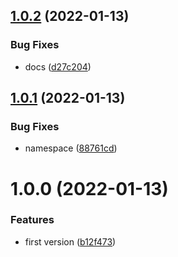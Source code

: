 ## [1.0.2](https://github.com/mauricerenck/pexels-image-field/compare/v1.0.1...v1.0.2) (2022-01-13)


### Bug Fixes

* docs ([d27c204](https://github.com/mauricerenck/pexels-image-field/commit/d27c204d3e730da754c7904c9183ec938fce42b1))

## [1.0.1](https://github.com/mauricerenck/pexels-image-field/compare/v1.0.0...v1.0.1) (2022-01-13)


### Bug Fixes

* namespace ([88761cd](https://github.com/mauricerenck/pexels-image-field/commit/88761cd212ca0b5ed802b5b9cbe899bd8857f82f))

# 1.0.0 (2022-01-13)


### Features

* first version ([b12f473](https://github.com/mauricerenck/pexels-image-field/commit/b12f4730581051fffba8dced2d85fc3898dfa6ea))
